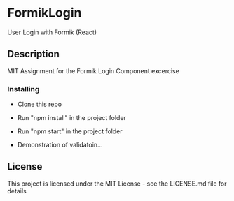 # FormikLogin

User Login with Formik (React)


## Description

MIT Assignment for the Formik Login Component excercise 

### Installing

* Clone this repo 
* Run "npm install" in the project folder
* Run "npm start" in the project folder

* Demonstration of validatoin...


## License

This project is licensed under the MIT License - see the LICENSE.md file for details
